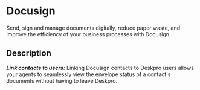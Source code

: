 # Docusign

Send, sign and manage documents digitally, reduce paper waste, and improve the efficiency of your business processes with Docusign.

## Description

**_Link contacts to users:_** Linking Docusign contacts to Deskpro users allows your agents to seamlessly view the envelope status of a contact's documents without having to leave Deskpro.
